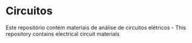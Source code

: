 # Circuitos
 Este repositório contém materiais de análise de circuitos elétricos -  This repository contains electrical circuit materials
